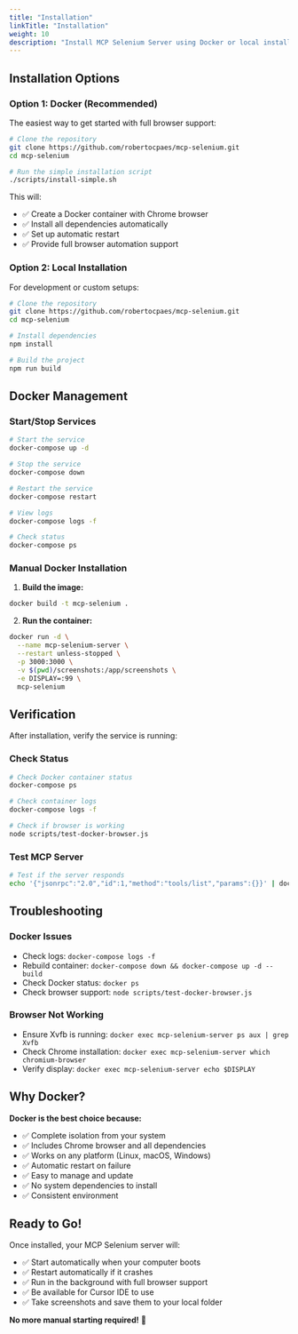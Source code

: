 ```yaml
---
title: "Installation"
linkTitle: "Installation"
weight: 10
description: "Install MCP Selenium Server using Docker or local installation"
---
```


## Installation Options

### Option 1: Docker (Recommended)

The easiest way to get started with full browser support:

```bash
# Clone the repository
git clone https://github.com/robertocpaes/mcp-selenium.git
cd mcp-selenium

# Run the simple installation script
./scripts/install-simple.sh
```

This will:

- ✅ Create a Docker container with Chrome browser
- ✅ Install all dependencies automatically
- ✅ Set up automatic restart
- ✅ Provide full browser automation support

### Option 2: Local Installation

For development or custom setups:

```bash
# Clone the repository
git clone https://github.com/robertocpaes/mcp-selenium.git
cd mcp-selenium

# Install dependencies
npm install

# Build the project
npm run build
```

## Docker Management

### Start/Stop Services

```bash
# Start the service
docker-compose up -d

# Stop the service
docker-compose down

# Restart the service
docker-compose restart

# View logs
docker-compose logs -f

# Check status
docker-compose ps
```

### Manual Docker Installation

1. **Build the image:**

```bash
docker build -t mcp-selenium .
```

2. **Run the container:**

```bash
docker run -d \
  --name mcp-selenium-server \
  --restart unless-stopped \
  -p 3000:3000 \
  -v $(pwd)/screenshots:/app/screenshots \
  -e DISPLAY=:99 \
  mcp-selenium
```

## Verification

After installation, verify the service is running:

### Check Status

```bash
# Check Docker container status
docker-compose ps

# Check container logs
docker-compose logs -f

# Check if browser is working
node scripts/test-docker-browser.js
```

### Test MCP Server

```bash
# Test if the server responds
echo '{"jsonrpc":"2.0","id":1,"method":"tools/list","params":{}}' | docker exec -i mcp-selenium-server node -e "process.stdin.pipe(process.stdout)"
```

## Troubleshooting

### Docker Issues

- Check logs: `docker-compose logs -f`
- Rebuild container: `docker-compose down && docker-compose up -d --build`
- Check Docker status: `docker ps`
- Check browser support: `node scripts/test-docker-browser.js`

### Browser Not Working

- Ensure Xvfb is running: `docker exec mcp-selenium-server ps aux | grep Xvfb`
- Check Chrome installation: `docker exec mcp-selenium-server which chromium-browser`
- Verify display: `docker exec mcp-selenium-server echo $DISPLAY`

## Why Docker?

**Docker is the best choice because:**

- ✅ Complete isolation from your system
- ✅ Includes Chrome browser and all dependencies
- ✅ Works on any platform (Linux, macOS, Windows)
- ✅ Automatic restart on failure
- ✅ Easy to manage and update
- ✅ No system dependencies to install
- ✅ Consistent environment

## Ready to Go!

Once installed, your MCP Selenium server will:

- ✅ Start automatically when your computer boots
- ✅ Restart automatically if it crashes
- ✅ Run in the background with full browser support
- ✅ Be available for Cursor IDE to use
- ✅ Take screenshots and save them to your local folder

**No more manual starting required!** 🎉
